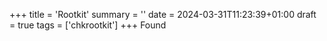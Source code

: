 +++
title = 'Rootkit'
summary = ''
date = 2024-03-31T11:23:39+01:00
draft = true
tags = ['chkrootkit']
+++
Found
